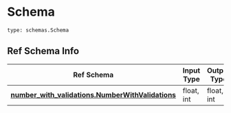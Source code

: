# Schema
```
type: schemas.Schema
```

## Ref Schema Info
Ref Schema | Input Type | Output Type
---------- | ---------- | -----------
[**number_with_validations.NumberWithValidations**](../../../../../../../../../components/schema/number_with_validations.md) | float, int | float, int
